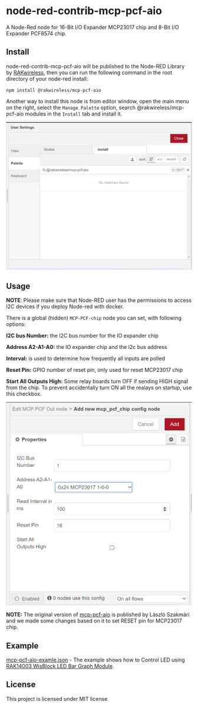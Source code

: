 # node-red-contrib-mcp-pcf-aio

A Node-Red node for 16-Bit I/O Expander MCP23017 chip and 8-Bit I/O Expander PCF8574 chip.

## Install

node-red-contrib-mcp-pcf-aio will be published to the Node-RED Library by [RAKwireless](https://www.rakwireless.com/en-us), then you can run the following command in the root directory of your node-red install:

```
npm install @rakwireless/mcp-pcf-aio
```

Another way to install this node is from editor window, open the main menu on the right, select  the `Manage Palette` option,  search  @rakwireless/mcp-pcf-aio modules in the `Install` tab and install it.

<img src="assets/install.png" alt="install" style="zoom: 50%;" />



## Usage

**NOTE**: Please make sure that Node-RED user has the permissions to access I2C devices if you deploy Node-red with docker.

There is a global (hidden) `MCP-PCF-chip` node you can set, with following options:

**I2C bus Number:** the I2C bus number for the IO expander chip

**Address A2-A1-A0:**  the IO expander chip and the i2c bus address

**Interval:** is used to determine how frequently all inputs are polled

**Reset Pin:** GPIO number of reset pin, only used for reset MCP23017 chip  

**Start All Outputs High:** Some relay boards turn OFF if sending HIGH signal from the chip. To prevent accidentally turn ON all the realays on startup, use this checkbox.

<img src="assets/config.png" alt="config" style="zoom: 67%;" />



**NOTE:**  The original version of [mcp-pcf-aio](https://flows.nodered.org/node/@pizzaprogram/mcp-pcf-aio)  is published by László Szakmári and we made some changes based on it to set RESET pin for MCP23017 chip.



## Example

[mcp-pcf-aio-examle.json](example/mcp-pcf-aio-examle.json)  - The example shows how to Control LED using [RAK14003 WisBlock LED Bar Graph Module](https://docs.rakwireless.com/Product-Categories/WisBlock/RAK14003/Overview/).



## License

This project is licensed under MIT license.
